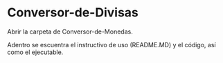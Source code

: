# Conversor-de-Divisas

<p>Abrir la carpeta de Conversor-de-Monedas.</p>
<p>Adentro se escuentra el instructivo de uso (README.MD) y el código, así como el ejecutable.</p>

